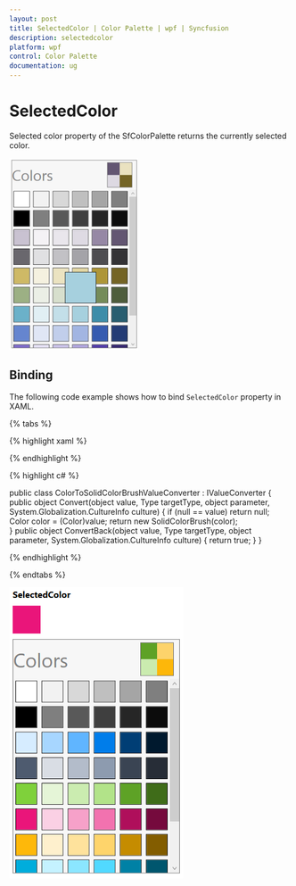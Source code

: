 ```yaml
---
layout: post
title: SelectedColor | Color Palette | wpf | Syncfusion
description: selectedcolor
platform: wpf
control: Color Palette
documentation: ug
---
```


# SelectedColor

Selected color property of the SfColorPalette returns the currently selected color.

![](SelectedColor_images/SelectedColor_img1.png)

## Binding

The following code example shows how to bind `SelectedColor` property in XAML.

{% tabs %}

{% highlight xaml %}

<Grid>  
<Grid.Resources>
<local:ColorToSolidColorBrushValueConverter  x:Key="ColorToSolidColorBrush_ValueConverter"/>
</Grid.Resources>
<StackPanel HorizontalAlignment="Center" VerticalAlignment="Center" >
<TextBlock  Margin="5" FontSize="16" FontWeight="Bold" Text="SelectedColor"/>
<Rectangle HorizontalAlignment="Left"  Margin="5" Height="50" Width="50" Fill="{Binding        ElementName=SfColorPalette ,Path= SelectedColor, Converter={StaticResource ColorToSolidColorBrush_ValueConverter}}"/>
<sf:SfColorPalette x:Name="SfColorPalette" Margin="5"/>
</StackPanel>
</Grid>

{% endhighlight %}

{% highlight c# %}

public class ColorToSolidColorBrushValueConverter : IValueConverter
{
    public object Convert(object value, Type targetType, object parameter, System.Globalization.CultureInfo culture)
    {
        if (null == value) 
            return null;  
        Color color = (Color)value;
            return new SolidColorBrush(color);          
    }
    public object ConvertBack(object value, Type targetType, object parameter, System.Globalization.CultureInfo culture)
    {
        return true;
    }
}

{% endhighlight %}

{% endtabs %}

![](SelectedColor_images/SelectedColor_img2.png)

